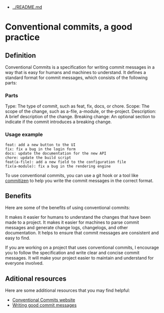 - [../README.md](./../README.md)
# Conventional commits, a good practice
## Definition
Conventional Commits is a specification for writing commit messages in a way that is easy for humans and machines to understand. It defines a standard format for commit messages, which consists of the following parts:

### Parts
Type: The type of commit, such as feat, fix, docs, or chore.
Scope: The scope of the change, such as a-file, a-module, or the-project.
Description: A brief description of the change.
Breaking change: An optional section to indicate if the commit introduces a breaking change.

### Usage example
```
feat: add a new button to the UI
fix: fix a bug in the login form
docs: update the documentation for the new API
chore: update the build script
feat(a-file): add a new field to the configuration file
fix(a-module): fix a bug in the rendering engine
```
To use conventional commits, you can use a git hook or a tool like [commitizen](https://commitizen.github.io/cz-cli/) to help you write the commit messages in the correct format.

## Benefits
Here are some of the benefits of using conventional commits:

It makes it easier for humans to understand the changes that have been made to a project.
It makes it easier for machines to parse commit messages and generate change logs, changelogs, and other documentation.
It helps to ensure that commit messages are consistent and easy to find.

If you are working on a project that uses conventional commits, I encourage you to follow the specification and write clear and concise commit messages. It will make your project easier to maintain and understand for everyone involved.

## Aditional resources
Here are some additional resources that you may find helpful:

- [Conventional Commits website](https://www.conventionalcommits.org/en/v1.0.0/)
- [Writing good commit messages](https://blog.devgenius.io/writing-good-commit-messages-with-conventional-commits-8a40e99da2de)
